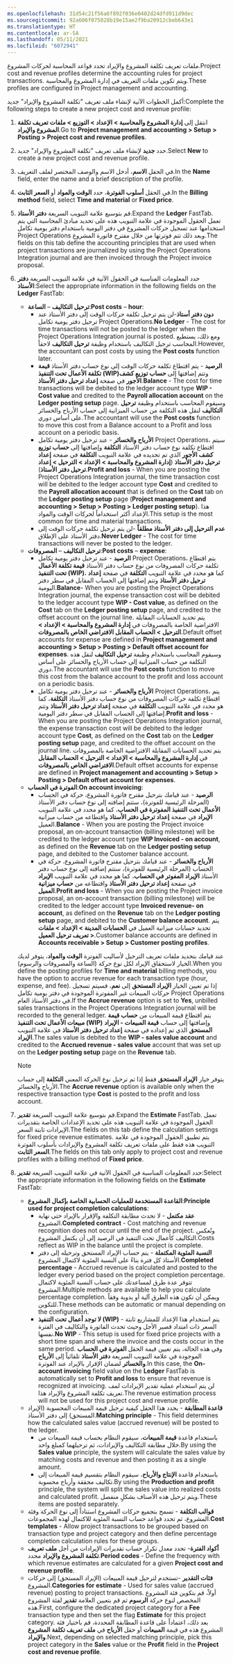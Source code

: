 ```yaml
---
ms.openlocfilehash: 31d54c21f56a6f892f036e0402d24dfd911d9dec
ms.sourcegitcommit: 92a606f075028b19e15ae2f9ba20912cbeb643e1
ms.translationtype: HT
ms.contentlocale: ar-SA
ms.lasthandoff: 05/11/2021
ms.locfileid: "6072941"
---
```

<span data-ttu-id="87af6-101">ملفات تعريف تكلفة المشروع والإيراد تحدد قواعد المحاسبة لحركات المشروع.</span><span class="sxs-lookup"><span data-stu-id="87af6-101">Project cost and revenue profiles determine the accounting rules for project transactions.</span></span> <span data-ttu-id="87af6-102">ويتم تكوين ملفات التعريف في إدارة المشروع والمحاسبة.</span><span class="sxs-lookup"><span data-stu-id="87af6-102">These profiles are configured in Project management and accounting.</span></span>

<span data-ttu-id="87af6-103">أكمل الخطوات الآتية لإنشاء ملف تعريف "تكلفة المشروع والإيراد" جديد:</span><span class="sxs-lookup"><span data-stu-id="87af6-103">Complete the following steps to create a new project cost and revenue profile:</span></span>

1. <span data-ttu-id="87af6-104">انتقل إلى **إدارة المشروع والمحاسبة > الإعداد > التوزيع > ملفات تعريف تكلفة المشروع والإيراد**.</span><span class="sxs-lookup"><span data-stu-id="87af6-104">Go to **Project management and accounting > Setup > Posting > Project cost and revenue profiles**.</span></span>
2. <span data-ttu-id="87af6-105">حدد **جديد** لإنشاء ملف تعريف "تكلفة المشروع والإيراد" جديد.</span><span class="sxs-lookup"><span data-stu-id="87af6-105">Select **New** to create a new project cost and revenue profile.</span></span>
3. <span data-ttu-id="87af6-106">في الحقل **الاسم**، أدخل الاسم والوصف المختصر لملف التعريف.</span><span class="sxs-lookup"><span data-stu-id="87af6-106">In the **Name** field, enter the name and a brief description of the profile.</span></span>
4. <span data-ttu-id="87af6-107">في الحقل **أسلوب الفوترة**، حدد **الوقت والمواد** أو **السعر الثابت**.</span><span class="sxs-lookup"><span data-stu-id="87af6-107">In the **Billing method** field, select **Time and material** or **Fixed price**.</span></span>
5. <span data-ttu-id="87af6-108">قم بتوسيع علامة التبويب السريعة **دفتر الأستاذ**.</span><span class="sxs-lookup"><span data-stu-id="87af6-108">Expand the **Ledger** FastTab.</span></span> <span data-ttu-id="87af6-109">تعمل الحقول الموجودة في علامة التبويب هذه على تحديد مبادئ المحاسبة التي يتم استخدامها عند تسجيل حركات المشروع في دفتر اليومية باستخدام دفتر يومية تكامل Project Operations وبعد ذلك تتم فوترتها من خلال مقترح فاتورة المشروع.</span><span class="sxs-lookup"><span data-stu-id="87af6-109">The fields on this tab define the accounting principles that are used when project transactions are journalized by using the Project Operations Integration journal and are then invoiced through the Project invoice proposal.</span></span>
6. <span data-ttu-id="87af6-110">حدد المعلومات المناسبة في الحقول الآتية في علامة التبويب السريعة **دفتر الأستاذ**:</span><span class="sxs-lookup"><span data-stu-id="87af6-110">Select the appropriate information in the following fields on the **Ledger** FastTab:</span></span>

    - <span data-ttu-id="87af6-111">**ترحيل التكاليف** – **الساعة**:</span><span class="sxs-lookup"><span data-stu-id="87af6-111">**Post costs** – **hour**:</span></span>
        - <span data-ttu-id="87af6-112">**دون دفتر أستاذ**-لن يتم ترحيل تكلفة حركات الوقت إلى دفتر الأستاذ عند ترحيل دفتر يومية تكامل Project Operations.</span><span class="sxs-lookup"><span data-stu-id="87af6-112">**No Ledger** - The cost for time transactions will not be posted to the ledger when the Project Operations Integration journal is posted.</span></span> <span data-ttu-id="87af6-113">ومع ذلك، يستطيع المحاسب ترحيل التكاليف باستخدام وظيفة **ترحيل التكاليف** لاحقاً.</span><span class="sxs-lookup"><span data-stu-id="87af6-113">However, the accountant can post costs by using the **Post costs** function later.</span></span>
        - <span data-ttu-id="87af6-114">**الرصيد** - يتم اقتطاع تكلفة حركات الوقت إلى نوع حساب دفتر الأستاذ **قيمة تكلفة الأعمال تحت التنفيذ (WIP)‬‏** وتتم إضافتها إلى **حساب توزيع كشف الأجور** في صفحة **إعداد ترحيل دفتر الأستاذ**.</span><span class="sxs-lookup"><span data-stu-id="87af6-114">**Balance** - The cost for time transactions will be debited to the ledger account type **WIP - Cost value** and credited to the **Payroll allocation account** on the **Ledger posting setup** page.</span></span> <span data-ttu-id="87af6-115">وسيقوم المحاسب باستخدام وظيفة **ترحيل التكاليف** لنقل هذه التكلفة من حساب الميزانية إلى حساب الأرباح والخسائر على أساس دوري.</span><span class="sxs-lookup"><span data-stu-id="87af6-115">The accountant will use the **Post costs** function to move this cost from a Balance account to a Profit and loss account on a periodic basis.</span></span>
        - <span data-ttu-id="87af6-116">**الأرباح والخسائر** - عند ترحيل دفتر يومية تكامل Project Operations، سيتم اقتطاع تكلفة نوع حساب دفتر الأستاذ **التكلفة** وإضافتها إلى **حساب توزيع كشف الأجور** الذي تم تحديده في علامة التبويب **التكلفة** في صفحة **إعداد ترحيل دفتر الأستاذ** (**إدارة المشروع والمحاسبة > الإعداد > الترحيل > إعداد ترحيل دفتر الأستاذ**).</span><span class="sxs-lookup"><span data-stu-id="87af6-116">**Profit and loss** - When you are posting the Project Operations Integration journal, the time transaction cost will be debited to the ledger account type **Cost** and credited to the **Payroll allocation account** that is defined on the **Cost** tab on the **Ledger posting setup** page (**Project management and accounting > Setup > Posting > Ledger posting setup**).</span></span> <span data-ttu-id="87af6-117">هذا الإعداد أكثر استخداماً لحركات الوقت والمواد.</span><span class="sxs-lookup"><span data-stu-id="87af6-117">This setup is the most common for time and material transactions.</span></span>
        - <span data-ttu-id="87af6-118">**عدم الترحيل إلى دفتر الأستاذ مطلقاً** -لن يتم ترحيل تكلفة حركات الوقت إلى دفتر الأستاذ على الإطلاق.</span><span class="sxs-lookup"><span data-stu-id="87af6-118">**Never Ledger** -  The cost for time transactions will never be posted to the ledger.</span></span>
    - <span data-ttu-id="87af6-119">**ترحيل التكاليف** – **المصروفات**:</span><span class="sxs-lookup"><span data-stu-id="87af6-119">**Post costs** – **expense**:</span></span>
        - <span data-ttu-id="87af6-120">**الرصيد** - عند ترحيل دفتر يومية تكامل Project Operations، يتم اقتطاع تكلفة حركات المصروفات من نوع حساب دفتر الأستاذ **قيمة تكلفة الأعمال تحت التنفيذ (WIP)**، كما هو محدد في علامة التبويب **التكلفة** في صفحة **إعداد ترحيل دفتر الأستاذ** وتتم إضافتها إلى الحساب المقابل في سطر دفتر اليومية.</span><span class="sxs-lookup"><span data-stu-id="87af6-120">**Balance**- When you are posting the Project Operations Integration journal, the expense transaction cost will be debited to the ledger account type **WIP - Cost value**, as defined on the **Cost** tab on the **Ledger posting setup** page, and credited to the offset account on the journal line.</span></span> <span data-ttu-id="87af6-121">يتم تحديد الحسابات المقابلة الافتراضية الخاصة بالمصروفات في **إدارة المشروع والمحاسبة > الإعداد > الترحيل > الحساب المقابل الافتراضي الخاص بالمصروفات**.</span><span class="sxs-lookup"><span data-stu-id="87af6-121">Default offset accounts for expense are defined in **Project management and accounting > Setup > Posting > Default offset account for expenses**.</span></span> <span data-ttu-id="87af6-122">وسيقوم المحاسب باستخدام وظيفة **ترحيل التكاليف** لنقل هذه التكلفة من حساب الميزانية إلى حساب الأرباح والخسائر على أساس دوري.</span><span class="sxs-lookup"><span data-stu-id="87af6-122">The accountant will use the **Post costs** function to move this cost from the balance account to the profit and loss account on a periodic basis.</span></span>
        - <span data-ttu-id="87af6-123">**الأرباح والخسائر** - عند ترحيل دفتر يومية تكامل Project Operations، يتم اقتطاع تكلفة حركات المصروفات من نوع حساب دفتر الأستاذ **التكلفة**، كما هو محدد في علامة التبويب **التكلفة** في صفحة **إعداد ترحيل دفتر الأستاذ** وتتم إضافتها إلى الحساب المقابل في سطر دفتر اليومية.</span><span class="sxs-lookup"><span data-stu-id="87af6-123">**Profit and loss** - When you are posting the Project Operations Integration journal, the expense transaction cost will be debited to the ledger account type **Cost**, as defined on the **Cost** tab on the **Ledger posting setup** page, and credited to the offset account on the journal line.</span></span> <span data-ttu-id="87af6-124">يتم تحديد الحسابات المقابلة الافتراضية الخاصة بالمصروفات في **إدارة المشروع والمحاسبة > الإعداد > الترحيل > الحساب المقابل الافتراضي الخاص بالمصروفات**.</span><span class="sxs-lookup"><span data-stu-id="87af6-124">Default offset accounts for expense are defined in **Project management and accounting > Setup > Posting > Default offset account for expenses**.</span></span>
    - <span data-ttu-id="87af6-125">**الفوترة في الحساب**:</span><span class="sxs-lookup"><span data-stu-id="87af6-125">**On account invoicing**:</span></span>
        - <span data-ttu-id="87af6-126">**الرصيد** - عند قيامك بترحيل مقترح فاتورة المشروع، حركة في الحساب (المرحلة الرئيسية للفوترة)، ستتم إضافته إلى نوع حساب دفتر الأستاذ **الأعمال تحت التنفيذ المفوترة في الحساب**، كما هو محدد في علامة التبويب **الإيراد** في صفحة **إعداد ترحيل دفتر الأستاذ** واقتطاعه من حساب ميزانية العميل.</span><span class="sxs-lookup"><span data-stu-id="87af6-126">**Balance** - When you are posting the Project invoice proposal, an on-account transaction (billing milestone) will be credited to the ledger account type **WIP Invoiced - on account**, as defined on the **Revenue** tab on the **Ledger posting setup** page, and debited to the Customer balance account.</span></span>
        - <span data-ttu-id="87af6-127">**الأرباح والخسائر** - عند قيامك بترحيل مقترح فاتورة المشروع، حركة في الحساب (المرحلة الرئيسية للفوترة)، ستتم إضافته إلى نوع حساب دفتر الأستاذ **الإيراد المفوتر في الحساب**، كما هو محدد في علامة التبويب **الإيراد** في صفحة **إعداد ترحيل دفتر الأستاذ** واقتطاعه من **حساب ميزانية العميل**.</span><span class="sxs-lookup"><span data-stu-id="87af6-127">**Profit and loss** - When you are posting the Project invoice proposal, an on-account transaction (billing milestone) will be credited to the ledger account type **Invoiced revenue- on account**, as defined on the **Revenue** tab on the **Ledger posting setup** page, and debited to the **Customer balance account**.</span></span> <span data-ttu-id="87af6-128">يتم تحديد حسابات ميزانية العميل في **الحسابات المدينة > الإعداد > ملفات تعريف ترحيل العميل >**.</span><span class="sxs-lookup"><span data-stu-id="87af6-128">Customer balance accounts are defined in **Accounts receivable > Setup > Customer posting profiles**.</span></span>

    <span data-ttu-id="87af6-129">عند قيامك بتحديد ملفات تعريف الترحيل لأساليب الفوترة **الوقت والمواد**، يتوفر لديك الخيار لاستحقاق الإيراد لكل نوع حركة (الساعة والمصروفات والرسوم).</span><span class="sxs-lookup"><span data-stu-id="87af6-129">When you define the posting profiles for **Time and material** billing methods, you have the option to accrue revenue for each transaction type (hour, expense, and fee).</span></span> <span data-ttu-id="87af6-130">إذا تم تعيين الخيار **الإيراد المستحق** إلى **نعم**، فسيتم تسجيل حركات المبيعات غير المفوترة الموجودة في دفتر يومية تكامل Project Operations في دفتر الأستاذ العام.</span><span class="sxs-lookup"><span data-stu-id="87af6-130">If the **Accrue revenue** option is set to **Yes**, unbilled sales transactions in the Project Operations Integration journal will be recorded to the general ledger.</span></span> <span data-ttu-id="87af6-131">يتم اقتطاع قيمة المبيعات من **حساب قيمة مبيعات الأعمال تحت التنفيذ (WIP)** وإضافتها إلى حساب **قيمة المبيعات - الإيراد المستحق** الذي تم إعداده في صفحة **إعداد ترحيل دفتر الأستاذ** في علامة التبويب **الإيراد**.</span><span class="sxs-lookup"><span data-stu-id="87af6-131">The sales value is debited to the **WIP - sales value account** and credited to the **Accrued revenue - sales value** account that was set up on the **Ledger posting setup** page on the **Revenue** tab.</span></span>

    > [!NOTE]
    > <span data-ttu-id="87af6-132">يتوفر خيار **الإيراد المستحق** فقط إذا تم ترحيل نوع الحركة المعني **التكلفة** إلى حساب الأرباح والخسائر.</span><span class="sxs-lookup"><span data-stu-id="87af6-132">The **Accrue revenue** option is available only when the respective transaction type **Cost** is posted to the profit and loss account.</span></span>

7.  <span data-ttu-id="87af6-133">قم بتوسيع علامة التبويب السريعة **تقدير**.</span><span class="sxs-lookup"><span data-stu-id="87af6-133">Expand the **Estimate** FastTab.</span></span> <span data-ttu-id="87af6-134">تعمل الحقول الموجودة في علامة التبويب هذه على تحديد الإعدادات الخاصة بتقديرات الإيرادات ثابتة السعر.</span><span class="sxs-lookup"><span data-stu-id="87af6-134">The fields on this tab define the calculation settings for fixed price revenue estimates.</span></span> <span data-ttu-id="87af6-135">يتم تطبيق الحقول الموجودة في علامة التبويب هذه فقط على ملفات تعريف تكلفة المشروع والإيرادات بأسلوب الفوترة **السعر الثابت**.</span><span class="sxs-lookup"><span data-stu-id="87af6-135">The fields on this tab only apply to project cost and revenue profiles with a billing method of **Fixed price**.</span></span>
8.  <span data-ttu-id="87af6-136">حدد المعلومات المناسبة في الحقول الآتية في علامة التبويب السريعة **تقدير**:</span><span class="sxs-lookup"><span data-stu-id="87af6-136">Select the appropriate information in the following fields on the **Estimate** FastTab:</span></span>
    - <span data-ttu-id="87af6-137">**القاعدة المستخدمة للعمليات الحسابية الخاصة بإكمال المشروع**:</span><span class="sxs-lookup"><span data-stu-id="87af6-137">**Principle used for project completion calculations**:</span></span>
        - <span data-ttu-id="87af6-138">**عقد مكتمل** - لا تحدث مطابقة التكلفة والإقرار بالإيراد حتى نهاية المشروع.</span><span class="sxs-lookup"><span data-stu-id="87af6-138">**Completed contract** - Cost matching and revenue recognition does not occur until the end of the project.</span></span> <span data-ttu-id="87af6-139">وتُعكس التكاليف كأعمال تحت التنفيذ في الرصيد إلى أن يكتمل المشروع.</span><span class="sxs-lookup"><span data-stu-id="87af6-139">Costs reflect as WIP in the balance until the project is complete.</span></span>
        - <span data-ttu-id="87af6-140">**النسبة المئوية المكتملة** - يتم حساب الإيراد المستحق وترحيله إلى دفتر الأستاذ كل فترة بناءً على النسبة المئوية لاكتمال المشروع.</span><span class="sxs-lookup"><span data-stu-id="87af6-140">**Completed percentage** - Accrued revenue is calculated and posted to the ledger every period based on the project completion percentage.</span></span> <span data-ttu-id="87af6-141">تتوفر عدة طرق لمساعدتك على حساب النسبة المئوية لاكتمال المشروع.</span><span class="sxs-lookup"><span data-stu-id="87af6-141">Multiple methods are available to help you calculate percentage completion.</span></span> <span data-ttu-id="87af6-142">ويمكن أن تكون هذه الطرق آلية أو يدوية وفقاً للتكوين.</span><span class="sxs-lookup"><span data-stu-id="87af6-142">These methods can be automatic or manual depending on the configuration.</span></span>
        - <span data-ttu-id="87af6-143">**لا توجد أعمال تحت التنفيذ (WIP)** - يتم استخدام هذا الإعداد للمشاريع ثابتة السعر ذات امتداد قصير الأجل وحيث تحدث الفاتورة والتكاليف في الفترة نفسها.</span><span class="sxs-lookup"><span data-stu-id="87af6-143">**No WIP** - This setup is used for fixed price projects with a short time span and where the invoice and the costs occur in the same period.</span></span> <span data-ttu-id="87af6-144">وفي هذه الحالة، يتم تعيين قيمة الحقل **الفوترة في الحساب** الموجودة في علامة التبويب السريعة **دفتر الأستاذ** تلقائياً إلى **الأرباح والخسائر** لضمان الإقرار بالإيراد عند الفوترة.</span><span class="sxs-lookup"><span data-stu-id="87af6-144">In this case, the **On-account invoicing** field value on the **Ledger** FastTab is automatically set to **Profit and loss** to ensure that revenue is recognized at invoicing.</span></span> <span data-ttu-id="87af6-145">لن يتم استخدام عملية تقدير الإيرادات لمف تعريف تكلفة المشروع والإيراد هذا.</span><span class="sxs-lookup"><span data-stu-id="87af6-145">The revenue estimation process will not be used for this project cost and revenue profile.</span></span>
    - <span data-ttu-id="87af6-146">**قاعدة المطابقة** - يحدد هذا الحقل كيفية ترحيل قيمة المبيعات المحسوبة (الإيراد المستحق) إلى دفتر الأستاذ.</span><span class="sxs-lookup"><span data-stu-id="87af6-146">**Matching principle** - This field determines how the calculated sales value (accrued revenue) will be posted to the ledger.</span></span>
        - <span data-ttu-id="87af6-147">باستخدام قاعدة **قيمة المبيعات**، سيقوم النظام بحساب قيمة المبيعات من خلال مطابقة التكاليف والإيرادات، ثم ترحيلهما كمبلغ واحد.</span><span class="sxs-lookup"><span data-stu-id="87af6-147">By using the **Sales value** principle, the system will calculate the sales value by matching costs and revenue and then posting it as a single amount.</span></span>
        - <span data-ttu-id="87af6-148">باستخدام قاعدة **الإنتاج والأرباح**، سيقوم النظام بتقسيم قيمة المبيعات إلى تكاليف محققة وأرباح محسوبة.</span><span class="sxs-lookup"><span data-stu-id="87af6-148">By using the **Production and profit** principle, the system will split the sales value into realized costs and calculated profit.</span></span> <span data-ttu-id="87af6-149">ويتم ترحيل هذه الأصناف بشكلٍ منفصل.</span><span class="sxs-lookup"><span data-stu-id="87af6-149">These items are posted separately.</span></span>
    - <span data-ttu-id="87af6-150">**قوالب التكلفة** - تسمح بتجميع حركات المشروع استناداً إلى نوع الحركة وفئة المشروع، ثم تحدد قواعد حساب النسبة المئوية للاكتمال لهذه المجموعات.</span><span class="sxs-lookup"><span data-stu-id="87af6-150">**Cost templates** - Allow project transactions to be grouped based on transaction type and project category and then define percentage completion calculation rules for these groups.</span></span>
    - <span data-ttu-id="87af6-151">**أكواد الفترة**- تحدد معدل تكرار حساب تقديرات الإيرادات من أجل **ملف تعريف تكلفة المشروع والإيراد** محدد.</span><span class="sxs-lookup"><span data-stu-id="87af6-151">**Period codes** - Define the frequency with which revenue estimates are calculated for a given **Project cost and revenue profile**.</span></span>
    - <span data-ttu-id="87af6-152">**فئات التقدير** -تستخدم لترحيل قيمة المبيعات (الإيراد المستحق) إلى حركات المشروع.</span><span class="sxs-lookup"><span data-stu-id="87af6-152">**Categories for estimate** -  Used for sales value (accrued revenue) posting to project transactions.</span></span> <span data-ttu-id="87af6-153">أولاً، قم بتكوين فئة المشروع المخصص لنوع حركة **الرسوم** ثم قم بتعيين العلامة **تقدير** لفئة المشروع هذه.</span><span class="sxs-lookup"><span data-stu-id="87af6-153">First, configure the dedicated project category for a **Fee** transaction type and then set the flag **Estimate** for this project category.</span></span> <span data-ttu-id="87af6-154">بعد ذلك، اعتماداً على قاعدة المطابقة المحددة، قم باختيار فئة المشروع هذه في قيمة **المبيعات** أو حقل **الأرباح** في **ملف تعريف تكلفة المشروع والإيراد**.</span><span class="sxs-lookup"><span data-stu-id="87af6-154">Next, depending on selected matching principle, pick this project category in the **Sales** value or the **Profit** field in the **Project cost and revenue profile**.</span></span>




